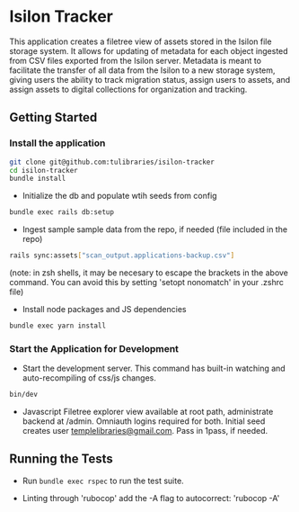 

# Isilon Tracker

This application creates a filetree view of assets stored in the Isilon file storage system. It allows for updating of 
metadata for each object ingested from CSV files exported from the Isilon server. Metadata is meant to facilitate the 
transfer of all data from the Isilon to a new storage system, giving users the ability to track migration status, assign 
users to assets, and assign assets to digital collections for organization and tracking.

## Getting Started

### Install the application

```bash
git clone git@github.com:tulibraries/isilon-tracker
cd isilon-tracker
bundle install
```

* Initialize the db and populate wtih seeds from config

```bash
bundle exec rails db:setup
```

* Ingest sample sample data from the repo, if needed (file included in the repo)

```bash
rails sync:assets["scan_output.applications-backup.csv"]
```

(note: in zsh shells, it may be necesary to escape the brackets in the above command. You can avoid this by setting 'setopt nonomatch' in your .zshrc file)

* Install node packages and JS dependencies

```bash
bundle exec yarn install
```

### Start the Application for Development

* Start the development server. This command has built-in watching and auto-recompiling of css/js changes.

```bash
bin/dev
```

* Javascript Filetree explorer view available at root path, administrate backend at /admin. Omniauth logins required for both.
  Initial seed creates user templelibraries@gmail.com. Pass in 1pass, if needed.

## Running the Tests

* Run `bundle exec rspec` to run the test suite.

* Linting through 'rubocop' add the -A flag to autocorrect: 'rubocop -A'
